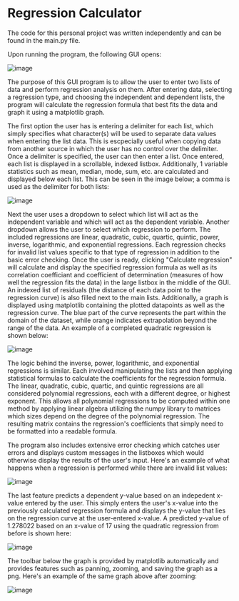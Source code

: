 # Regression Calculator

The code for this personal project was written independently and can be found in the main.py file.

Upon running the program, the following GUI opens:

![image](https://user-images.githubusercontent.com/88519278/143723755-9ef3bcca-1bac-4c42-b86b-021db1882318.png)

The purpose of this GUI program is to allow the user to enter two lists of data and perform regression analysis on them. After entering data, selecting a regression type, and choosing the independent and dependent lists, the program will calculate the regression formula that best fits the data and graph it using a matplotlib graph.

The first option the user has is entering a delimiter for each list, which simply specifies what character(s) will be used to separate data values when entering the list data. This is escpecially useful when copying data from another source in which the user has no control over the delimiter. Once a delimiter is specified, the user can then enter a list. Once entered, each list is displayed in a scrollable, indexed listbox. Additionally, 1 variable statistics such as mean, median, mode, sum, etc. are calculated and displayed below each list. This can be seen in the image below; a comma is used as the delimiter for both lists:

![image](https://user-images.githubusercontent.com/88519278/143723086-915b179d-5ce5-41ef-9eff-c150a7a9e934.png)

Next the user uses a dropdown to select which list will act as the independent variable and which will act as the dependent variable. Another dropdown allows the user to select which regression to perform. The included regressions are linear, quadratic, cubic, quartic, quintic, power, inverse, logarithmic, and exponential regressions. Each regression checks for invalid list values specific to that type of regression in addition to the basic error checking. Once the user is ready, clicking "Calculate regression" will calculate and display the specified regression formula as well as its correlation coefficiant and coefficient of determination (measures of how well the regression fits the data) in the large listbox in the middle of the GUI. An indexed list of residuals (the distance of each data point to the regression curve) is also filled next to the main lists. Additionally, a graph is displayed using matplotlib containing the plotted datapoints as well as the regression curve. The blue part of the curve represents the part within the domain of the dataset, while orange indicates extrapolation beyond the range of the data. An example of a completed quadratic regression is shown below:

![image](https://user-images.githubusercontent.com/88519278/143723411-f80eca7b-e145-4b2e-8834-fa528e693015.png)

The logic behind the inverse, power, logarithmic, and exponential regressions is similar. Each involved manipulating the lists and then applying statistical formulas to calculate the coefficients for the regression formula. The linear, quadratic, cubic, quartic, and quintic regressions are all considered polynomial regressions, each with a different degree, or highest exponent. This allows all polynomial regressions to be computed within one method by applying linear algebra utilizing the numpy library to matrices which sizes depend on the degree of the polynomial regression. The resulting matrix contains the regression's coefficients that simply need to be formatted into a readable formula.

The program also includes extensive error checking which catches user errors and displays custom messages in the listboxes which would otherwise display the results of the user's input. Here's an example of what happens when a regression is performed while there are invalid list values: 

![image](https://user-images.githubusercontent.com/88519278/143723166-52752f63-dd48-4c39-9c98-3e9491962598.png)

The last feature predicts a dependent y-value based on an indepedent x-value entered by the user. This simply enters the user's x-value into the previously calculated regression formula and displays the y-value that lies on the regression curve at the user-entered x-value. A predicted y-value of 1.278022 based on an x-value of 17 using the quadratic regression from before is shown here:

![image](https://user-images.githubusercontent.com/88519278/143723550-032a127c-aea1-464d-8d07-3b78cbb670a9.png)

The toolbar below the graph is provided by matplotlib automatically and provides features such as panning, zooming, and saving the graph as a png. Here's an example of the same graph above after zooming:

![image](https://user-images.githubusercontent.com/88519278/143723608-213eb93e-6f35-4385-9a3c-e33a8d3ce443.png)



